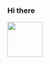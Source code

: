 ### Hi there
<div id="header" align="left">
  <img src="https://media.giphy.com/media/M9gbBd9nbDrOTu1Mqx/giphy.gif" width="80"/>
</div>
